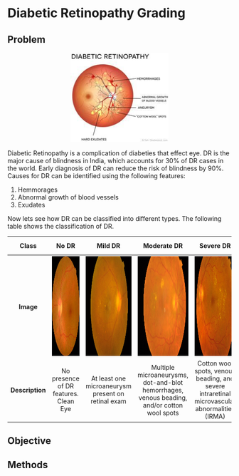 # Diabetic Retinopathy Grading

## Problem

<!-- ![](img/dr_1.jpg) -->
<p align="center">
  <img width="220" height="200" src="img/dr_1.jpg">
</p>

Diabetic Retinopathy is a complication of diabeties that effect eye. DR is the major cause of blindness in India, which accounts for 30% of DR cases in the world. Early diagnosis of DR can reduce the risk of blindness by 90%. Causes for DR can be identified using the following features:
1. Hemmorages
2. Abnormal growth of blood vessels
3. Exudates

Now lets see how DR can be classified into different types. The following table shows the classification of DR.

|Class|No DR|Mild DR|Moderate DR|Severe DR|Proliferate DR|
|:-----:|:---:|:-----:|:---------:|:-------:|:------------:| 
**Image**|<img width="224" height="224" src="img/class_images/nodr.png">|<img width="224" height="224" src="img/class_images/mild.png">|<img width="224" height="224" src="img/class_images/moderate.png">|<img width="224" height="224" src="img/class_images/severe.png">|<img width="224" height="224" src="img/class_images/proliferative.png">|
**Description**|No presence of DR features. Clean Eye| At least one microaneurysm present on retinal exam|Multiple microaneurysms, dot-and-blot hemorrhages, venous beading, and/or cotton wool spots|Cotton wool spots, venous beading, and severe intraretinal microvascular abnormalities (IRMA)|Growth of new blood vessels, Blood vessels bleeding, Retinal detachment


## Objective

## Methods




